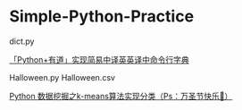 # Simple-Python-Practice

dict.py

[「Python+有道」实现简易中译英英译中命令行字典](https://leflacon.github.io/d0f16a5f/)

Halloween.py Halloween.csv

[Python 数据挖掘之k-means算法实现分类（Ps：万圣节快乐🎃）](https://leflacon.github.io/5a29f513/)
